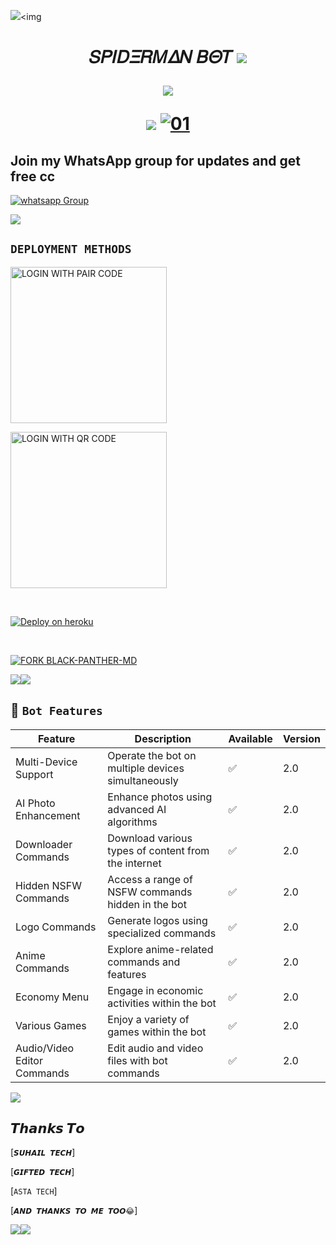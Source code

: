 <a><img src='https://telegra.ph/file/5c5ea4266faad5e29a8cb.jpg'/></a><a><img 
<h1 align="center"><b>𝑆𝛲𝛪𝐷𝛯𝑅𝛭𝛥𝛮 𝐵𝛩𝑇</b>
<a><img src='https://telegra.ph/file/5ed9b960810340ebc248b.jpg'/></a>
<p align="center">
  <a href="https://github.com/DenverCoder1/readme-typing-svg"><img src="https://readme-typing-svg.herokuapp.com?font=Time+New+Roman&color=cyan&size=25&center=true&vCenter=true&width=600&height=100&lines=Hey+Am+𝑆𝛲𝛪𝐷𝛯𝑅𝛭𝛥𝛮+MD..&cat;++;Self-taught+Back-Created+By,;Cuffy+Tech+Am+The,;Best+Bot+For+You+To,;Deploy..<3"></a>
</p>
<a><img src='https://telegra.ph/file/c64c825c4a61ae4987226.jpg'/></a>                       
  <a href="https://telegra.ph/file/44865c537906d4f09d86b.jpg"><img src="https://telegra.ph/file/44865c537906d4f09d86b.jpg " alt="01" border="0" /></a>     
 


 ## Join my WhatsApp group for updates and get free cc


<a href="https://chat.whatsapp.com/IZYnAcInuTIIy4tkSJNL7m" target="_blank">
    <img alt="whatsapp Group" src="https://img.shields.io/badge/ style=for-the-badge&logo=whatsapp&logoColor=white" />
  </a>
</p>
<a><img src='https://telegra.ph/file/746f3d88edeffa638ada3.jpg'/></a>

 **`DEPLOYMENT METHODS`**
---

<a href="https://𝑆𝛲𝛪𝐷𝛯𝑅𝛭𝛥𝛮-scanner-871df7205958.herokuapp.com/pair"><img src="https://telegra.ph/file/44865c537906d4f09d86b.jpg/LOGIN%20WITH-PAIR%20CODE-blue" alt="LOGIN WITH PAIR CODE" width="250"></a>


<a href="https://qr-code-cuffytech-19894751f2f0.herokuapp.com/qr"><img src="https://telegra.ph/file/44865c537906d4f09d86b.jpg/LOGIN%20WITH-QR%20CODE-black" alt="LOGIN WITH QR CODE" width="250"></a>


<br>



[![Deploy on heroku](https://www.herokucdn.com/deploy/button.svg)](https://dashboard.heroku.com/new?template=https://github.com/cuffytechy/Itscuffy/tree/main)

<br>


[![FORK BLACK-PANTHER-MD](https://img.shields.io/badge/FORK%20-Spiderman%20MD-white)](https://github.com/ibrahimaitech/IBRAHIM-MD/fork)

<a><img src='https://telegra.ph/file/5c5ea4266faad5e29a8cb.jpg'/></a><a><img src='https://telegra.ph/file/5c5ea4266faad5e29a8cb.jpg'/></a>






   ## 🚀 `Bot Features`
| Feature                          | Description                                             | Available    | Version    |
| ---------------------------------| ------------------------------------------------------- | ------------ | ---------- |
| Multi-Device Support             | Operate the bot on multiple devices simultaneously     | ✅           | 2.0        |
| AI Photo Enhancement             | Enhance photos using advanced AI algorithms            | ✅           | 2.0        |
| Downloader Commands              | Download various types of content from the internet     | ✅           | 2.0        |
| Hidden NSFW Commands             | Access a range of NSFW commands hidden in the bot       | ✅           | 2.0        |
| Logo Commands                    | Generate logos using specialized commands               | ✅           | 2.0        |
| Anime Commands                   | Explore anime-related commands and features              | ✅           | 2.0        |
| Economy Menu                     | Engage in economic activities within the bot            | ✅           | 2.0        |
| Various Games                    | Enjoy a variety of games within the bot                 | ✅           | 2.0        |
| Audio/Video Editor Commands      | Edit audio and video files with bot commands            | ✅           | 2.0        |

<a><img src='https://telegra.ph/file/5c5ea4266faad5e29a8cb.jpg'/></a>

## 𝙏𝙝𝙖𝙣𝙠𝙨 𝙏𝙤 
[`𝙎𝙐𝙃𝘼𝙄𝙇 𝙏𝙀𝘾𝙃`]

[`𝙂𝙄𝙁𝙏𝙀𝘿 𝙏𝙀𝘾𝙃`]

[`ASTA TECH`]

[`𝘼𝙉𝘿 𝙏𝙃𝘼𝙉𝙆𝙎 𝙏𝙊 𝙈𝙀 𝙏𝙊𝙊😂`]

<a><img src='https://telegra.ph/file/5c5ea4266faad5e29a8cb.jpg'/></a><a><img src='https://telegra.ph/file/5c5ea4266faad5e29a8cb.jpg'/></a>
